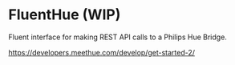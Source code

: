 # FluentHue (WIP)
Fluent interface for making REST API calls to a Philips Hue Bridge.

https://developers.meethue.com/develop/get-started-2/
